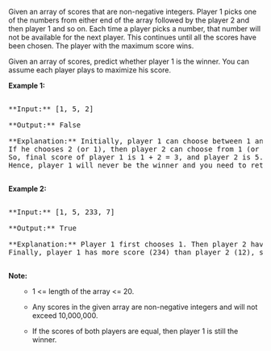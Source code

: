 
Given an array of scores that are non-negative integers. Player 1 picks one of the numbers from either end of the array followed by the player 2 and then player 1 and so on. Each time a player picks a number, that number will not be available for the next player. This continues until all the scores have been chosen. The player with the maximum score wins. 

Given an array of scores, predict whether player 1 is the winner. You can assume each player plays to maximize his score. 

**Example 1:**<br />
<pre>
**Input:** [1, 5, 2]
**Output:** False
**Explanation:** Initially, player 1 can choose between 1 and 2. <br/>If he chooses 2 (or 1), then player 2 can choose from 1 (or 2) and 5. If player 2 chooses 5, then player 1 will be left with 1 (or 2). <br/>So, final score of player 1 is 1 + 2 = 3, and player 2 is 5. <br/>Hence, player 1 will never be the winner and you need to return False.
</pre>


**Example 2:**<br />
<pre>
**Input:** [1, 5, 233, 7]
**Output:** True
**Explanation:** Player 1 first chooses 1. Then player 2 have to choose between 5 and 7. No matter which number player 2 choose, player 1 can choose 233.<br />Finally, player 1 has more score (234) than player 2 (12), so you need to return True representing player1 can win.
</pre>


**Note:**<br>
<ol>
- 1 <= length of the array <= 20. 
- Any scores in the given array are non-negative integers and will not exceed 10,000,000.
- If the scores of both players are equal, then player 1 is still the winner.
</ol>

